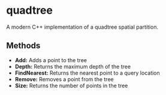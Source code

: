 # quadtree
A modern C++ implementation of a quadtree spatial partition.
## Methods
- **Add:** Adds a point to the tree
- **Depth:** Returns the maximum depth of the tree
- **FindNearest:** Returns the nearest point to a query location
- **Remove:** Removes a point from the tree
- **Size:** Returns the number of points in the tree
